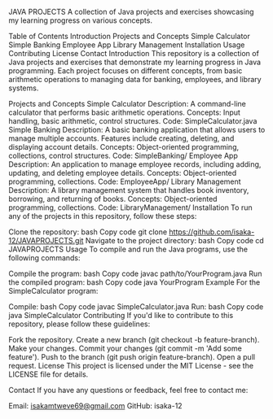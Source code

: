 JAVA PROJECTS
A collection of Java projects and exercises showcasing my learning progress on various concepts.

Table of Contents
Introduction
Projects and Concepts
Simple Calculator
Simple Banking
Employee App
Library Management
Installation
Usage
Contributing
License
Contact
Introduction
This repository is a collection of Java projects and exercises that demonstrate my learning progress in Java programming. Each project focuses on different concepts, from basic arithmetic operations to managing data for banking, employees, and library systems.

Projects and Concepts
Simple Calculator
Description: A command-line calculator that performs basic arithmetic operations.
Concepts: Input handling, basic arithmetic, control structures.
Code: SimpleCalculator.java
Simple Banking
Description: A basic banking application that allows users to manage multiple accounts. Features include creating, deleting, and displaying account details.
Concepts: Object-oriented programming, collections, control structures.
Code: SimpleBanking/
Employee App
Description: An application to manage employee records, including adding, updating, and deleting employee details.
Concepts: Object-oriented programming, collections.
Code: EmployeeApp/
Library Management
Description: A library management system that handles book inventory, borrowing, and returning of books.
Concepts: Object-oriented programming, collections.
Code: LibraryManagement/
Installation
To run any of the projects in this repository, follow these steps:

Clone the repository:
bash
Copy code
git clone https://github.com/isaka-12/JAVAPROJECTS.git
Navigate to the project directory:
bash
Copy code
cd JAVAPROJECTS
Usage
To compile and run the Java programs, use the following commands:

Compile the program:
bash
Copy code
javac path/to/YourProgram.java
Run the compiled program:
bash
Copy code
java YourProgram
Example
For the SimpleCalculator program:

Compile:
bash
Copy code
javac SimpleCalculator.java
Run:
bash
Copy code
java SimpleCalculator
Contributing
If you'd like to contribute to this repository, please follow these guidelines:

Fork the repository.
Create a new branch (git checkout -b feature-branch).
Make your changes.
Commit your changes (git commit -m 'Add some feature').
Push to the branch (git push origin feature-branch).
Open a pull request.
License
This project is licensed under the MIT License - see the LICENSE file for details.

Contact
If you have any questions or feedback, feel free to contact me:

Email: isakamtweve69@gmail.com
GitHub: isaka-12
